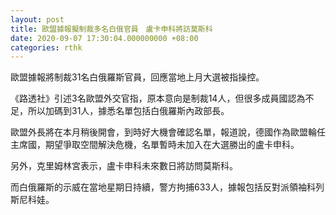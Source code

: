 ```yaml
---
layout: post
title: 歐盟據報擬制裁多名白俄官員　盧卡申科將訪莫斯科
date: 2020-09-07 17:30:04.000000000 +08:00
categories: rthk
---
```


歐盟據報將制裁31名白俄羅斯官員，回應當地上月大選被指操控。

《路透社》引述3名歐盟外交官指，原本意向是制裁14人，但很多成員國認為不足，所以加碼到31人，據悉名單包括白俄羅斯內政部長。

歐盟外長將在本月稍後開會，到時好大機會確認名單，報道說，德國作為歐盟輪任主席國，期望爭取空間解決危機，名單暫時未加入在大選勝出的盧卡申科。

另外，克里姆林宮表示，盧卡申科未來數日將訪問莫斯科。

而白俄羅斯的示威在當地星期日持續，警方拘捕633人，據報包括反對派領袖科列斯尼科娃。
